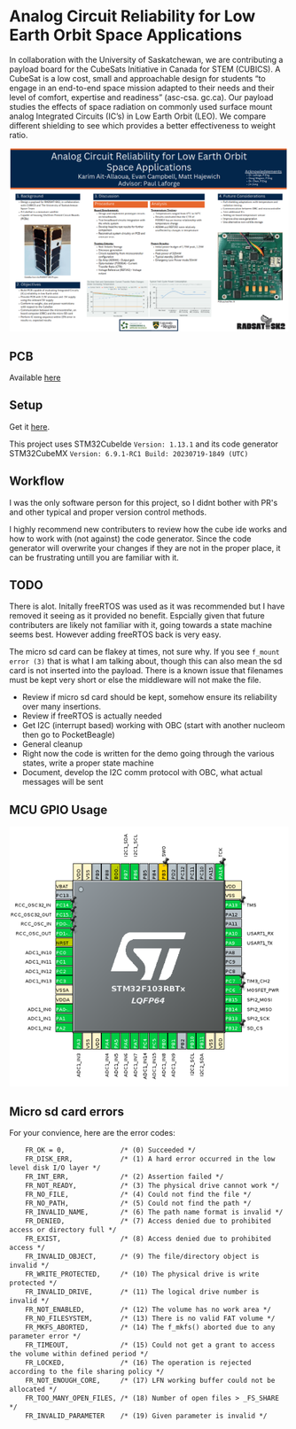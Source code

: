 # Analog Circuit Reliability for Low Earth Orbit Space Applications

In collaboration with the University of Saskatchewan, we are contributing a payload board
for the CubeSats Initiative in Canada for STEM (CUBICS). A CubeSat is a low cost, small
and approachable design for students “to engage in an end-to-end space mission
adapted to their needs and their level of comfort, expertise and readiness” (asc-csa.
gc.ca). Our payload studies the effects of space radiation on commonly used surface
mount analog Integrated Circuits (IC’s) in Low Earth Orbit (LEO). We compare different
shielding to see which provides a better effectiveness to weight ratio.

![poster](docs/img/poster.png)

## PCB

Available [here](https://github.com/kaitallaoua/capstone-pcb)

## Setup
Get it [here](https://www.st.com/en/development-tools/stm32cubeide.html#get-software).

This project uses STM32CubeIde `Version: 1.13.1` and its code generator STM32CubeMX `Version: 6.9.1-RC1 Build: 20230719-1849 (UTC)`

## Workflow

I was the only software person for this project, so I didnt bother with PR's and other typical and proper version control methods.

I highly recommend new contributers to review how the cube ide works and how to work with (not against) the code generator. Since the code generator will overwrite your changes if they are not in the proper place, it can be frustrating untill you are familiar with it. 

## TODO

There is alot. Initally freeRTOS was used as it was recommended but I have removed it seeing as it provided no benefit. Espcially given that future contributers are likely not familiar with it, going towards a state machine seems best. However adding freeRTOS back is very easy.

The micro sd card can be flakey at times, not sure why. If you see `f_mount error (3)` that is what I am talking about, though this can also mean the sd card is not inserted into the payload. There is a known issue that filenames must be kept very short or else the middleware will not make the file.

- Review if micro sd card should be kept, somehow ensure its reliability over many insertions.
- Review if freeRTOS is actually needed
- Get I2C (interrupt based) working with OBC (start with another nucleom then go to PocketBeagle)
- General cleanup
- Right now the code is written for the demo going through the various states, write a proper state machine
- Document, develop the I2C comm protocol with OBC, what actual messages will be sent

## MCU GPIO Usage

![mcu](docs/img/mcu.png)

## Micro sd card errors

For your convience, here are the error codes:
```
	FR_OK = 0,				/* (0) Succeeded */
	FR_DISK_ERR,			/* (1) A hard error occurred in the low level disk I/O layer */
	FR_INT_ERR,				/* (2) Assertion failed */
	FR_NOT_READY,			/* (3) The physical drive cannot work */
	FR_NO_FILE,				/* (4) Could not find the file */
	FR_NO_PATH,				/* (5) Could not find the path */
	FR_INVALID_NAME,		/* (6) The path name format is invalid */
	FR_DENIED,				/* (7) Access denied due to prohibited access or directory full */
	FR_EXIST,				/* (8) Access denied due to prohibited access */
	FR_INVALID_OBJECT,		/* (9) The file/directory object is invalid */
	FR_WRITE_PROTECTED,		/* (10) The physical drive is write protected */
	FR_INVALID_DRIVE,		/* (11) The logical drive number is invalid */
	FR_NOT_ENABLED,			/* (12) The volume has no work area */
	FR_NO_FILESYSTEM,		/* (13) There is no valid FAT volume */
	FR_MKFS_ABORTED,		/* (14) The f_mkfs() aborted due to any parameter error */
	FR_TIMEOUT,				/* (15) Could not get a grant to access the volume within defined period */
	FR_LOCKED,				/* (16) The operation is rejected according to the file sharing policy */
	FR_NOT_ENOUGH_CORE,		/* (17) LFN working buffer could not be allocated */
	FR_TOO_MANY_OPEN_FILES,	/* (18) Number of open files > _FS_SHARE */
	FR_INVALID_PARAMETER	/* (19) Given parameter is invalid */
```